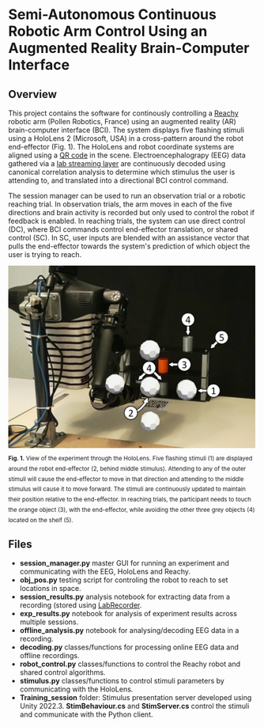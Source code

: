 # Semi-Autonomous Continuous Robotic Arm Control Using an Augmented Reality Brain-Computer Interface

## Overview
This project contains the software for continously controlling a [Reachy](https://pollen-robotics.github.io/reachy-2021-docs/) robotic arm (Pollen Robotics, France) using an augmented reality (AR) brain-computer interface (BCI). The system displays five flashing stimuli using a HoloLens 2 (Microsoft, USA) in a cross-pattern around the robot end-effector (Fig. 1). The HoloLens and robot coordinate systems are aligned using a [QR code](https://github.com/microsoft/MixedReality-QRCode-Sample) in the scene. Electroencephalograpy (EEG) data gathered via a [lab streaming layer](https://labstreaminglayer.org/#/) are continuously decoded using canonical correlation analysis to determine which stimulus the user is attending to, and translated into a directional BCI control command. 

The session manager can be used to run an observation trial or a robotic reaching trial. In observation trials, the arm moves in each of the five directions and brain activity is recorded but only used to control the robot if feedback is enabled. In reaching trials, the system can use direct control (DC), where BCI commands control end-effector translation, or shared control (SC). In SC, user inputs are blended with an assistance vector that pulls the end-effector towards the system's prediction of which object the user is trying to reach.

<img src="https://github.com/kkokorin0/SSVEP_shared_robot_control/blob/main/participant_view.png" width="500"><sub><br> <strong>Fig. 1.</strong> View of the experiment through the HoloLens. Five flashing stimuli (1) are displayed around the robot end-effector (2, behind middle stimulus). Attending to any of the outer stimuli will cause the end-effector to move in that direction and attending to the middle stimulus will cause it to move forward. The stimuli are continuously updated to maintain their position relative to the end-effector. In reaching trials, the participant needs to touch the orange object (3), with the end-effector, while avoiding the other three grey objects (4) located on the shelf (5).</sub>

## Files
- **session_manager.py** master GUI for running an experiment and communicating with the EEG, HoloLens and Reachy.
- **obj_pos.py** testing script for controling the robot to reach to set locations in space.
- **session_results.py** analysis notebook for extracting data from a recording (stored using [LabRecorder](https://github.com/labstreaminglayer/App-LabRecorder).
- **exp_results.py** notebook for analysis of experiment results across multiple sessions.
- **offline_analysis.py** notebook for analysing/decoding EEG data in a recording.
- **decoding.py** classes/functions for processing online EEG data and offline recordings.
- **robot_control.py** classes/functions to control the Reachy robot and shared control algorithms.
- **stimulus.py** classes/functions to control stimuli parameters by communicating with the HoloLens.
- **Training_session** folder: Stimulus presentation server developed using Unity 2022.3. **StimBehaviour.cs** and **StimServer.cs** control the stimuli and communicate with the Python client.
